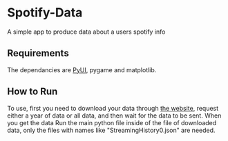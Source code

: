 # Spotify-Data
A simple app to produce data about a users spotify info
## Requirements
The dependancies are [PyUI](https://github.com/LazerWolfeGod/PyUI), pygame and matplotlib.
## How to Run
To use, first you need to download your data through [the website](https://www.spotify.com/us/account/privacy/), request either a year of data or all data, and then wait for the data to be sent.
When you get the data Run the main python file inside of the file of downloaded data, only the files with names like "StreamingHistory0.json" are needed.
